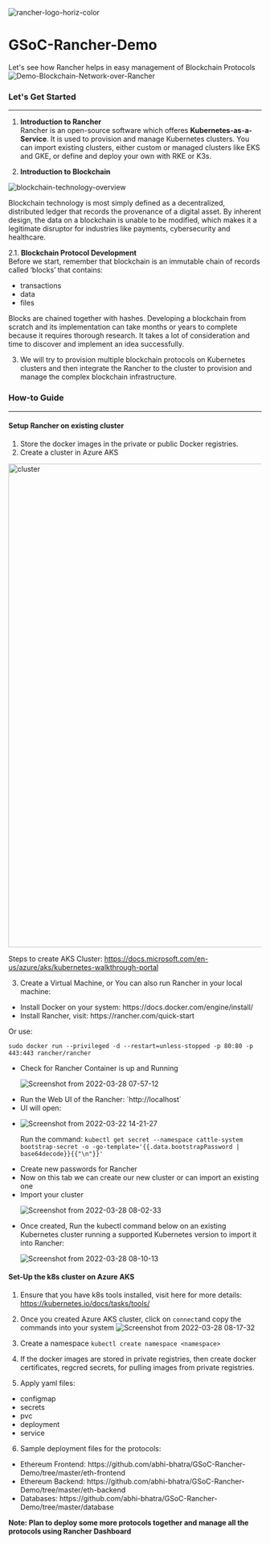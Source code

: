 ![rancher-logo-horiz-color](https://user-images.githubusercontent.com/63901956/160286983-ecb37c4d-d870-41a5-84b5-351e3d9c6bf8.svg)

# GSoC-Rancher-Demo
Let's see how Rancher helps in easy management of Blockchain Protocols
<br />
![Demo-Blockchain-Network-over-Rancher](https://youtu.be/coIBm89ctN8)

### Let's Get Started
---
1. **Introduction to Rancher** <br />
Rancher is an open-source software which offeres **Kubernetes-as-a-Service**. It is used to provision and manage Kubernetes clusters. You can import existing clusters, either custom or managed clusters like EKS and GKE, or define and deploy your own with RKE or K3s.

2. **Introduction to Blockchain** <br />

![blockchain-technology-overview](https://user-images.githubusercontent.com/63901956/160287365-df73e448-63de-42f4-b44b-dbb918cbd22f.jpeg)

Blockchain technology is most simply defined as a decentralized, distributed ledger that records the provenance of a digital asset. By inherent design, the data on a blockchain is unable to be modified, which makes it a legitimate disruptor for industries like payments, cybersecurity and healthcare.

2.1. **Blockchain Protocol Development** <br />
Before we start, remember that blockchain is an immutable chain of records called ‘blocks’ that contains:
<ul>
  <li>transactions</li>
  <li>data</li>
  <li>files</li>
</ul>

Blocks are chained together with hashes. Developing a blockchain from scratch and its implementation can take months or years to complete because it requires thorough research. It takes a lot of consideration and time to discover and implement an idea successfully.

3. We will try to provision multiple blockchain protocols on Kubernetes clusters and then integrate the Rancher to the cluster to provision and manage the complex blockchain infrastructure.

### How-to Guide
---

#### Setup Rancher on existing cluster

1. Store the docker images in the private or public Docker registries.
2. Create a cluster in Azure AKS
<img width="960" alt="cluster" src="https://user-images.githubusercontent.com/63901956/160291584-09617068-112d-41d2-bf4c-dffbe2f7412a.png">

Steps to create AKS Cluster: https://docs.microsoft.com/en-us/azure/aks/kubernetes-walkthrough-portal

3. Create a Virtual Machine, or You can also run Rancher in your local machine:
<ul>
  <li>Install Docker on your system: https://docs.docker.com/engine/install/</li>
  <li>Install Rancher, visit: https://rancher.com/quick-start</li>
</ul>

Or use:
```shell
sudo docker run --privileged -d --restart=unless-stopped -p 80:80 -p 443:443 rancher/rancher
```

<ul>
  <li>Check for Rancher Container is up and Running</li>
  
  ![Screenshot from 2022-03-28 07-57-12](https://user-images.githubusercontent.com/63901956/160316208-469459e9-a49f-4ff4-956a-67304874f380.png)
  
  <li>Run the Web UI of the Rancher: `http://localhost`</li>
  <li>UI will open: <li>
  
  ![Screenshot from 2022-03-22 14-21-27](https://user-images.githubusercontent.com/63901956/160294831-fb11b5b2-8214-4bdc-b403-c2394370ec79.png)
  
  Run the command: `kubectl get secret --namespace cattle-system bootstrap-secret -o -go-template='{{.data.bootstrapPassword | base64decode}}{{"\n"}}'`
  
  <li>Create new passwords for Rancher</li>
  <li>Now on this tab we can create our new cluster or can import an existing one</li>
  <li>Import your cluster</li>
  
  ![Screenshot from 2022-03-28 08-02-33](https://user-images.githubusercontent.com/63901956/160316637-e1deb81d-34a1-46ef-8a54-cc4eb4a032fc.png)
  
  <li>Once created, Run the kubectl command below on an existing Kubernetes cluster running a supported Kubernetes version to import it into Rancher: </li>
 
  ![Screenshot from 2022-03-28 08-10-13](https://user-images.githubusercontent.com/63901956/160317354-1765eae4-a5d7-4751-9ffc-ed97c15a6b45.png)
 
  </ul>
  
#### Set-Up the k8s cluster on Azure AKS

1. Ensure that you have k8s tools installed, visit here for more details: https://kubernetes.io/docs/tasks/tools/ 

2. Once you created Azure AKS cluster, click on `connect`and copy the commands into your system
![Screenshot from 2022-03-28 08-17-32](https://user-images.githubusercontent.com/63901956/160318071-c6f744a0-5451-4ec1-8eb6-1604722903aa.png)


3. Create a namespace `kubectl create namespace <namespace>`
4. If the docker images are stored in private registries, then create docker certificates, regcred secrets, for pulling images from private registries.
5. Apply yaml files: 
<ul>
  <li>configmap</li>
  <li>secrets</li>
  <li>pvc</li>
  <li>deployment</li>
  <li>service</li>
</ul>

6. Sample deployment files for the protocols:
 <ul>
  <li>Ethereum Frontend: https://github.com/abhi-bhatra/GSoC-Rancher-Demo/tree/master/eth-frontend</li>
  <li>Ethereum Backend: https://github.com/abhi-bhatra/GSoC-Rancher-Demo/tree/master/eth-backend</li>
  <li>Databases: https://github.com/abhi-bhatra/GSoC-Rancher-Demo/tree/master/database</li>
</ul>

**Note: Plan to deploy some more protocols together and manage all the protocols using Rancher Dashboard**
